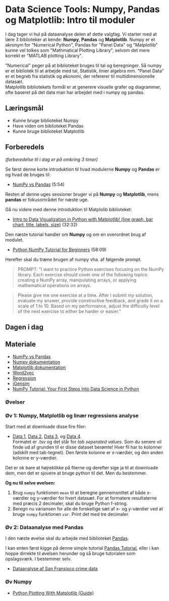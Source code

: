 # Data Science Tools: Numpy, Pandas og Matplotlib: Intro til moduler
I dag tager vi hul på dataanalyse delen af dette valgfag. Vi starter med at lære 3 biblioteker at kende: **Numpy**, **Pandas** og **Matplotlib**. Numpy er et akronym for "Numerical Python", Pandas for "Panel Data" og "Matplotlib" kunne vel tolkes som "Mathmatical Plotting Library", selvom det mere korrekt er "MATLAB plotting Library".

"Numerical" peger på at biblioteket bruges til tal og beregninger. Så numpy er et bibliotek til at arbejde med tal, Statistik, linier algebra mm. "Panel Data" er et begreb fra statistik og økonomi, der refererer til multidimensionelle datasæt.    
Matplotlib bibliotekets formål er at generere visuelle grafer og diagrammer, ofte baseret på det data man har arbejdet med i numpy og pandas.

## Læringsmål
* Kunne bruge biblioteket Numpy
* Have viden om biblioteket Pandas
* Kunne bruge biblioteket Matplotlib

## Forberedels
_(forberedelse til i dag er på omkring 3 timer)_    

Se først denne korte introduktion til hvad modulerne **Numpy** og **Pandas** er og hvad de bruges til:

* [NumPy vs Pandas](https://www.youtube.com/watch?v=KHoEbRH46Zk) (5:54)

Resten af denne uges sessioner bruger vi på **Numpy** og **Matplotlib**, mens **pandas** er fokusområdet for næste uge. 

Gå nu videre med denne introduktion til Matplolib biblioteket:
* [Intro to Data Visualization in Python with Matplotlib! (line graph, bar chart, title, labels, size)](https://www.youtube.com/watch?v=DAQNHzOcO5A) (32:32)

Den næste tutorial handler om **Numpy** og om en overordnet brug af modulet.

* [Python NumPy Tutorial for Beginners](https://www.youtube.com/watch?v=QUT1VHiLmmI) (58:09)

Herefter skal du træne brugen af numpy vha. af følgende prompt.

> PROMPT: "I want to practice Python exercises focusing on the NumPy library. Each exercise should cover one of the following topics: creating a NumPy array, manipulating arrays, or applying mathematical operations on arrays.

> Please give me one exercise at a time. After I submit my solution, evaluate my answer, provide constructive feedback, and grade it on a scale of 1 to 10. Based on my performance, adjust the difficulty level of the next exercise to either be harder or easier."

## Dagen i dag


## Materiale
* [NumPy vs Pandas](https://www.youtube.com/watch?v=KHoEbRH46Zk)
* [Numpy dokumentation](https://numpy.org/doc/stable/user/absolute_beginners.html)
* [Matplotlib dokumentation](https://matplotlib.org/stable/)
* [Word2vec](https://en.wikipedia.org/wiki/Word2vec)
* [Regression](https://www.webmatematik.dk/lektioner/matematik-b/regression)
* [iGensim](https://radimrehurek.com/gensim/)
* [NumPy Tutorial: Your First Steps Into Data Science in Python](https://realpython.com/numpy-tutorial/#hello-numpy-curving-test-grades-tutorial)

### Øvelser
### Øv 1: Numpy, Matplotlib og linær regressions analyse
Start med at downloade disse fire filer:
* [Data 1](../assests/data1.tsv), [Data 2](../assests/data2.tsv), [Data 3](../assests/data3.tsv), og [Data 4](../assests/data4.tsv).    
Formatet er _.tsv_ og det står for _tab seperated values_. Som du senere vil finde ud af grunden til er disse dataset berømte! Hver fil har to kolonner (adskilt med tab-tegnet). Den første kolonne er x-værdier, og den anden kolonne er y-værdier.    

Det er ok bare at højreklikke på filerne og derefter sige ja til at downloade dem, men det er sjovere at bruge python til det. Men du bestemmer.     

**Og nu til selve øvelsen:**    

1. Brug `numpy` funktionen `mean` til at beregne gennemsnittet af både x-værdier og y-værdier for hvert datasæt. For at formatere resultaterne med præcis 2 decimaler, skal du bruge Python f-string.
2. Beregn nu variansen for alle de forskellige sæt af x- og y-værdier ved at bruge `numpy` funktionen `var`. Print det med tre decimaler.

### Øv 2: Dataanalyse med Pandas

I den næste øvelse skal du arbejde med biblioteket [Pandas](https://www.w3schools.com/python/pandas/default.asp). 

I kan enten først kigge på denne simple tutorial [Pandas Tutorial](https://www.w3schools.com/python/pandas/default.asp), eller i kan  hoppe dirrekte til øvelsen herunder og så bruge tutorialen som opslagsværk. I bestemmer selv.

* [Dataanalyse af San Fransisco crime data](https://github.com/ITAKEA/kode_fra_undervisning_e24/tree/master/python3/Pandas_SF_Crime/exercise_pandas_sf.ipynb)


### Øv Numpy

* [Python Plotting With Matplotlib (Guide)
](https://realpython.com/python-matplotlib-guide/)
